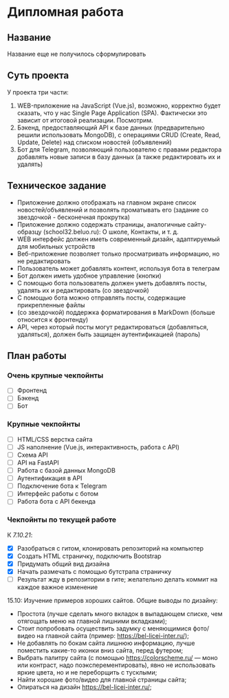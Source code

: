 # Дипломная работа

## Название

Название еще не получилось сформулировать

## Суть проекта

У проекта три части:

1. WEB-приложение на JavaScript (Vue.js), возможно, корректно будет сказать, что у нас Single Page Application (SPA). Фактически это зависит от итоговой реализации. Посмотрим.
2. Бэкенд, предоставляющий API к базе данных (предварительно решили использовать MongoDB), с операциями CRUD (Create, Read, Update, Delete) над списком новостей (объявлений)
3. Бот для Telegram, позволяющий пользователю с правами редактора добавлять новые записи в базу данных (а также редактировать их и удалять)

## Техническое задание

- Приложение должно отображать на главном экране список новостей/объявлений и позволять проматывать его (задание со звездочкой - бесконечная прокрутка)
- Приложение должно содержать страницы, аналогичные сайту-образцу (school32.beluo.ru): О школе, Контакты, и т. д.
- WEB интерфейс должен иметь современный дизайн, адаптируемый для мобильных устройств
- Веб-приложение позволяет только просматривать информацию, но не редактировать
- Пользователь может добавлять контент, используя бота в телеграм
- Бот должен иметь удобное управление (кнопки)
- С помощью бота пользователь должен уметь добавлять посты, удалять их и редактировать (со звездочкой)
- С помощью бота можно отправлять посты, содержащие прикрепленные файлы
- (со звездочкой) поддержка форматирования в MarkDown (больше относится к фронтенду)
- API, через который посты могут редактироваться (добавляться, удаляться), должен быть защищен аутентификацией (пароль)

## План работы

### Очень крупные чекпойнты

- [ ] Фронтенд
- [ ] Бэкенд
- [ ] Бот

### Крупные чекпойнты

- [ ] HTML/CSS верстка сайта
- [ ] JS наполнение (Vue.js, интерактивность, работа с API)
- [ ] Схема API
- [ ] API на FastAPI
- [ ] Работа с базой данных MongoDB
- [ ] Аутентификация в API
- [ ] Подключение бота к Telegram
- [ ] Интерфейс работы с ботом
- [ ] Работа бота с API бекенда

### Чекпойнты по текущей работе

К *7.10.21*:
- [x] Разобраться с гитом, клонировать репозиторий на компьютер 
- [x] Создать HTML страничку, подключить Bootstrap
- [x] Придумать общий вид дизайна
- [x] Начать размечать с помощью бутстрапа страничку
- [ ] Результат жду в репозитории в гите; желательно делать коммит на каждое важное изменение

15.10:
Изучение примеров хороших сайтов. Общие выводы по дизайну:
- Простота (лучше сделать много вкладок в выпадающем списке, чем отягощать меню на главной лишними вкладками);
- Стоит попробовать осуществить задумку с меняющимися фото/видео на главной сайта (пример: https://bel-licei-inter.ru/);
- Не добавлять по бокам сайта лишнюю информацию, лучше поместить какие-то иконки вниз сайта, перед футером;
- Выбрать палитру сайта (с помощью https://colorscheme.ru/ — моно или контраст, надо поэксперементировать), явно не использовать яркие цвета, но и не переборщить с тусклыми;
- Найти хорошие фото/видео для главной страницы сайта;
- Опираться на дизайн https://bel-licei-inter.ru/;